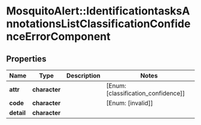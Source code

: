 # MosquitoAlert::IdentificationtasksAnnotationsListClassificationConfidenceErrorComponent


## Properties
Name | Type | Description | Notes
------------ | ------------- | ------------- | -------------
**attr** | **character** |  | [Enum: [classification_confidence]] 
**code** | **character** |  | [Enum: [invalid]] 
**detail** | **character** |  | 


